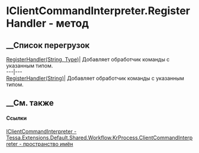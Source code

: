 # IClientCommandInterpreter.RegisterHandler - метод
##  __Список перегрузок
[RegisterHandler(String,
Type)](M_Tessa_Extensions_Default_Shared_Workflow_KrProcess_ClientCommandInterpreter_IClientCommandInterpreter_RegisterHandler.htm)|
Добавляет обработчик команды с указанным типом.  
---|---  
[RegisterHandler<T>(String)](M_Tessa_Extensions_Default_Shared_Workflow_KrProcess_ClientCommandInterpreter_IClientCommandInterpreter_RegisterHandler__1.htm)|
Добавляет обработчик команды с указанным типом.  
## __См. также
#### Ссылки
[IClientCommandInterpreter -
](T_Tessa_Extensions_Default_Shared_Workflow_KrProcess_ClientCommandInterpreter_IClientCommandInterpreter.htm)
[Tessa.Extensions.Default.Shared.Workflow.KrProcess.ClientCommandInterpreter -
пространство
имён](N_Tessa_Extensions_Default_Shared_Workflow_KrProcess_ClientCommandInterpreter.htm)
